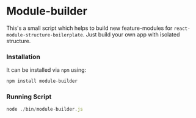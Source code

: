 # Module-builder

This's a small script which helps to build new feature-modules for `react-module-structure-boilerplate`. Just build your own app with isolated structure. 

### Installation
It can be installed via `npm` using:

```js
npm install module-builder
```

### Running Script

```js
node ./bin/module-builder.js
```
